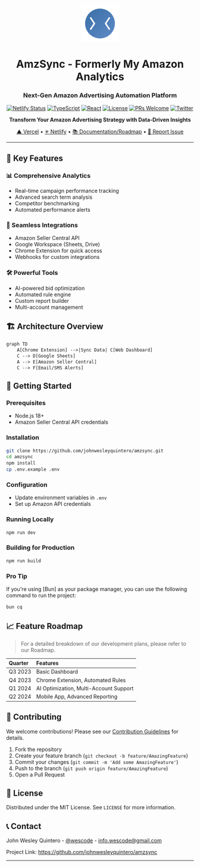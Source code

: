<div align="center">
  <img src="public/logo.svg" width="100" alt="AmzSync Logo" />

# AmzSync - Formerly My Amazon Analytics

### Next-Gen Amazon Advertising Automation Platform

[![Netlify Status](https://api.netlify.com/api/v1/badges/5e8f7348-e74c-4014-b1be-1aba4dd5043c/deploy-status)](https://app.netlify.com/sites/amzsync/deploys)
[![TypeScript](https://img.shields.io/badge/TypeScript-5.0+-3178C6.svg)](https://www.typescriptlang.org/)
[![React](https://img.shields.io/badge/React-18.2+-61DAFB.svg)](https://reactjs.org/)
[![License](https://img.shields.io/badge/license-MIT-green.svg)](LICENSE)
[![PRs Welcome](https://img.shields.io/badge/PRs-welcome-brightgreen.svg)](CONTRIBUTING.md)
[![Twitter](https://img.shields.io/twitter/url?style=social&url=https%3A%2F%2Fgithub.com%2Fjohnwesleyquintero%2Famzsync)](https://twitter.com/intent/tweet?text=Check%20out%20AmzSync%20-%20Automated%20Amazon%20Advertising%20Platform&url=https%3A%2F%2Fgithub.com%2Fjohnwesleyquintero%2Famzsync)

**Transform Your Amazon Advertising Strategy with Data-Driven Insights**

[▲ Vercel](https://amzsync.vercel.app/) • [✳ Netlify](https://amzsync.netlify.app/) • [📚 Documentation/Roadmap](https://github.com/johnwesleyquintero/amzsync/blob/main/TODO.md) • [🐞 Report Issue](https://github.com/johnwesleyquintero/amzsync/issues)

</div>

---

## 🌟 Key Features

### 📊 Comprehensive Analytics

- Real-time campaign performance tracking
- Advanced search term analysis
- Competitor benchmarking
- Automated performance alerts

### 🔄 Seamless Integrations

- Amazon Seller Central API
- Google Workspace (Sheets, Drive)
- Chrome Extension for quick access
- Webhooks for custom integrations

### 🛠️ Powerful Tools

- AI-powered bid optimization
- Automated rule engine
- Custom report builder
- Multi-account management

## 🏗️ Architecture Overview

```mermaid
graph TD
    A[Chrome Extension] -->|Sync Data| C[Web Dashboard]
    C --> D[Google Sheets]
    A --> E[Amazon Seller Central]
    C --> F[Email/SMS Alerts]
```

## 🚀 Getting Started

### Prerequisites

- Node.js 18+
- Amazon Seller Central API credentials

### Installation

```bash
git clone https://github.com/johnwesleyquintero/amzsync.git
cd amzsync
npm install
cp .env.example .env
```

### Configuration

- Update environment variables in `.env`
- Set up Amazon API credentials

### Running Locally

```bash
npm run dev
```

### Building for Production

```bash
npm run build
```

### Pro Tip

If you're using [Bun] as your package manager, you can use the following command to run the project:

```bash
bun cq
```

## 📈 Feature Roadmap

> For a detailed breakdown of our development plans, please refer to our Roadmap.

| Quarter | Features                               |
| :------ | :------------------------------------- |
| Q3 2023 | Basic Dashboard                        |
| Q4 2023 | Chrome Extension, Automated Rules      |
| Q1 2024 | AI Optimization, Multi-Account Support |
| Q2 2024 | Mobile App, Advanced Reporting         |

## 🤝 Contributing

We welcome contributions! Please see our [Contribution Guidelines](CONTRIBUTING.md) for details.

1.  Fork the repository
2.  Create your feature branch (`git checkout -b feature/AmazingFeature`)
3.  Commit your changes (`git commit -m 'Add some AmazingFeature'`)
4.  Push to the branch (`git push origin feature/AmazingFeature`)
5.  Open a Pull Request

## 📜 License

Distributed under the MIT License. See `LICENSE` for more information.

## 📞 Contact

John Wesley Quintero - [@wescode](https://twitter.com/wescode) - info.wescode@gmail.com

Project Link: https://github.com/johnwesleyquintero/amzsync

---
